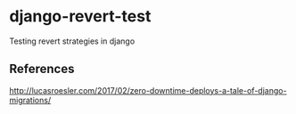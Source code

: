 # django-revert-test
Testing revert strategies in django

## References
http://lucasroesler.com/2017/02/zero-downtime-deploys-a-tale-of-django-migrations/
